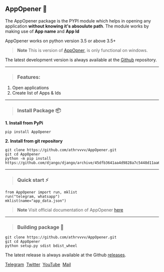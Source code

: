 ## AppOpener 👏

The AppOpener package is the PYPI module which helps in opening any application **without knowing it's absoulute path**. The module works by making use of <b> App name </b> and <b> App Id </b>

AppOpener works on python version 3.5 or above 3.5+

> **Note**
> This is version of [AppOpner](https://pypi.org/project/AppOpener), is only functional on windows.

The latest development version is always available at the [Github](https://github.com/athrvvvv/AppOpener) repository.

---

> ### Features:

1. Open applications
2. Create list of Apps & Ids

---

> ### Install Package 📦

<b>1. Install from PyPi</b>

```
pip install AppOpener
```

<b>2. Install from git repository</b>

```
git clone https://github.com/athrvvvv/AppOpener.git
git cd AppOpener
python -m pip install https://github.com/django/django/archive/45dfb3641aa4d9828a7c5448d11aa67c7cbd7966.tar.gz
```

---

> ### Quick start ⚡

```
from AppOpener import run, mklist
run("telegram, whatsapp")
mklist(name="app_data.json")
```

> **Note**
> Visit official documentation of AppOpener [here](https://AppOpener.readthedocs.io/en/latest/)


---
> ### Building package 🔨

```
git clone https://github.com/athrvvvv/AppOpener.git
git cd AppOpener
python setup.py sdist bdist_wheel
```
The latest release is always available at the Github [releases](https://github.com/athrvvvv/AppOpener/releases).

[Telegram](https://telegram.me/buddy_join)&nbsp; [Twitter](https://twitter.com/athrvvvvv)&nbsp;  [YouTube](https://www.youtube.com/channel/UC-8KiGHbuUD2HiJtaYAKSIQ)&nbsp; [Mail](mailto:athrvchaulkar@gmail.com)
